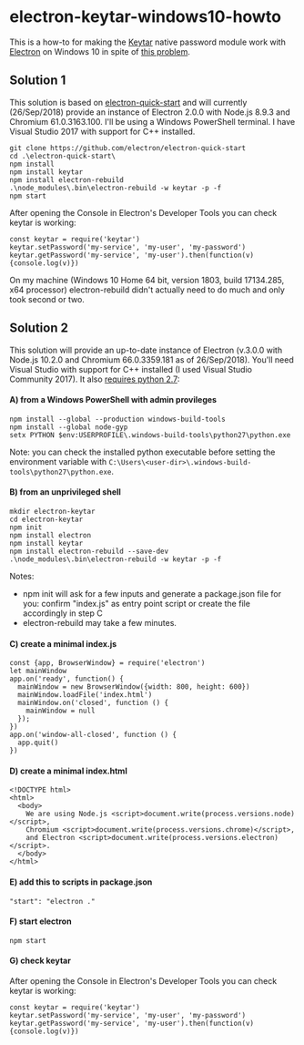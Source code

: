 # electron-keytar-windows10-howto

This is a how-to for making the [Keytar](https://github.com/atom/node-keytar) native password module work with [Electron](https://github.com/electron/electron) on Windows 10 in spite of [this problem](https://github.com/atom/node-keytar/issues/51).

## Solution 1

This solution is based on [electron-quick-start](https://github.com/electron/electron-quick-start) and will currently (26/Sep/2018) provide an instance of Electron 2.0.0 with Node.js 8.9.3 and Chromium 61.0.3163.100. I'll be using a Windows PowerShell terminal. I have Visual Studio 2017 with support for C++ installed.

```
git clone https://github.com/electron/electron-quick-start
cd .\electron-quick-start\
npm install
npm install keytar
npm install electron-rebuild
.\node_modules\.bin\electron-rebuild -w keytar -p -f
npm start
```

After opening the Console in Electron's Developer Tools you can check keytar is working:

```
const keytar = require('keytar')
keytar.setPassword('my-service', 'my-user', 'my-password')
keytar.getPassword('my-service', 'my-user').then(function(v) {console.log(v)})
```

On my machine (Windows 10 Home 64 bit, version 1803, build 17134.285, x64 processor) electron-rebuild didn't actually need to do much and only took second or two.

## Solution 2

This solution will provide an up-to-date instance of Electron (v.3.0.0 with Node.js 10.2.0 and Chromium 66.0.3359.181 as of 26/Sep/2018). You'll need Visual Studio with support for C++ installed (I used Visual Studio Community 2017). It also [requires python 2.7](https://stackoverflow.com/a/39648550):

#### A) from a Windows PowerShell with admin provileges

```
npm install --global --production windows-build-tools
npm install --global node-gyp
setx PYTHON $env:USERPROFILE\.windows-build-tools\python27\python.exe
```

Note: you can check the installed python executable before setting the environment variable with `C:\Users\<user-dir>\.windows-build-tools\python27\python.exe`.

#### B) from an unprivileged shell

```
mkdir electron-keytar
cd electron-keytar
npm init
npm install electron
npm install keytar
npm install electron-rebuild --save-dev
.\node_modules\.bin\electron-rebuild -w keytar -p -f
```

Notes:
* npm init will ask for a few inputs and generate a package.json file for you: confirm "index.js" as entry point script or create the file accordingly in step C
* electron-rebuild may take a few minutes.

#### C) create a minimal index.js

```
const {app, BrowserWindow} = require('electron')
let mainWindow
app.on('ready', function() {
  mainWindow = new BrowserWindow({width: 800, height: 600})
  mainWindow.loadFile('index.html')
  mainWindow.on('closed', function () {
    mainWindow = null
  });
})
app.on('window-all-closed', function () {
  app.quit()
})
```

#### D) create a minimal index.html

```
<!DOCTYPE html>
<html>
  <body>
    We are using Node.js <script>document.write(process.versions.node)</script>,
    Chromium <script>document.write(process.versions.chrome)</script>,
    and Electron <script>document.write(process.versions.electron)</script>.
  </body>
</html>
```

#### E) add this to scripts in package.json

```
"start": "electron ."
```

#### F) start electron

```
npm start
```

#### G) check keytar

After opening the Console in Electron's Developer Tools you can check keytar is working:

```
const keytar = require('keytar')
keytar.setPassword('my-service', 'my-user', 'my-password')
keytar.getPassword('my-service', 'my-user').then(function(v) {console.log(v)})
```
